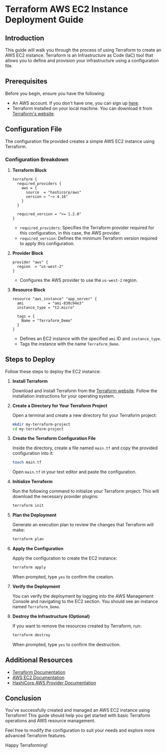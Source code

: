 # Terraform AWS EC2 Instance Deployment Guide

## Introduction

This guide will walk you through the process of using Terraform to create an AWS EC2 instance. Terraform is an Infrastructure as Code (IaC) tool that allows you to define and provision your infrastructure using a configuration file.

## Prerequisites

Before you begin, ensure you have the following:
- An AWS account. If you don't have one, you can sign up [here](https://aws.amazon.com/).
- Terraform installed on your local machine. You can download it from [Terraform's website](https://www.terraform.io/downloads.html).

## Configuration File

The configuration file provided creates a simple AWS EC2 instance using Terraform.

### Configuration Breakdown

1. **Terraform Block**

    ```hcl
    terraform {
      required_providers {
        aws = {
          source  = "hashicorp/aws"
          version = "~> 4.16"
        }
      }

      required_version = ">= 1.2.0"
    }
    ```

    - `required_providers`: Specifies the Terraform provider required for this configuration, in this case, the AWS provider.
    - `required_version`: Defines the minimum Terraform version required to apply this configuration.

2. **Provider Block**

    ```hcl
    provider "aws" {
      region  = "us-west-2"
    }
    ```

    - Configures the AWS provider to use the `us-west-2` region.

3. **Resource Block**

    ```hcl
    resource "aws_instance" "app_server" {
      ami           = "ami-830c94e3"
      instance_type = "t2.micro"

      tags = {
        Name = "Terraform_Demo"
      }
    }
    ```

    - Defines an EC2 instance with the specified `ami` ID and `instance_type`.
    - Tags the instance with the name `Terraform_Demo`.

## Steps to Deploy

Follow these steps to deploy the EC2 instance:

1. **Install Terraform**

    Download and install Terraform from the [Terraform website](https://www.terraform.io/downloads.html). Follow the installation instructions for your operating system.

2. **Create a Directory for Your Terraform Project**

    Open a terminal and create a new directory for your Terraform project:

    ```sh
    mkdir my-terraform-project
    cd my-terraform-project
    ```

3. **Create the Terraform Configuration File**

    Inside the directory, create a file named `main.tf` and copy the provided configuration into it:

    ```sh
    touch main.tf
    ```

    Open `main.tf` in your text editor and paste the configuration.

4. **Initialize Terraform**

    Run the following command to initialize your Terraform project. This will download the necessary provider plugins:

    ```sh
    terraform init
    ```

5. **Plan the Deployment**

    Generate an execution plan to review the changes that Terraform will make:

    ```sh
    terraform plan
    ```

6. **Apply the Configuration**

    Apply the configuration to create the EC2 instance:

    ```sh
    terraform apply
    ```

    When prompted, type `yes` to confirm the creation.

7. **Verify the Deployment**

    You can verify the deployment by logging into the AWS Management Console and navigating to the EC2 section. You should see an instance named `Terraform_Demo`.

8. **Destroy the Infrastructure (Optional)**

    If you want to remove the resources created by Terraform, run:

    ```sh
    terraform destroy
    ```

    When prompted, type `yes` to confirm the destruction.

## Additional Resources

- [Terraform Documentation](https://www.terraform.io/docs/index.html)
- [AWS EC2 Documentation](https://docs.aws.amazon.com/ec2/index.html)
- [HashiCorp AWS Provider Documentation](https://registry.terraform.io/providers/hashicorp/aws/latest/docs)

## Conclusion

You've successfully created and managed an AWS EC2 instance using Terraform! This guide should help you get started with basic Terraform operations and AWS resource management.

Feel free to modify the configuration to suit your needs and explore more advanced Terraform features.

Happy Terraforming!


